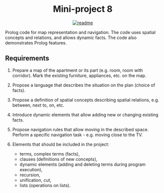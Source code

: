 <div align="center">
<h1>Mini-project 8</h1>
</div>

<div align="center">

[![readme](https://img.shields.io/badge/README-in_Polish-red)](https://github.com/mbednarek98/School-Projects/blob/master/MIW/MIW8/README.pl-PL.md)

</div>

Prolog code for map representation and navigation. The code uses spatial concepts and relations, and allows dynamic facts. The code also demonstrates Prolog features.

## Requirements

1. Prepare a map of the apartment or its part (e.g. room, room with corridor). Mark the existing furniture, appliances, etc. on the map. 

2. Propose a language that describes the situation on the plan (choice of facts). 

3. Propose a definition of spatial concepts describing spatial relations, e.g. between, next to, on, etc. 

4. Introduce dynamic elements that allow adding new or changing existing facts. 

5. Propose navigation rules that allow moving in the described space. Perform a specific navigation task - e.g. moving close to the TV. 

6. Elements that should be included in the project: 
    - terms, complex terms (facts), 
    - clauses (definitions of new concepts),
    - dynamic elements (adding and deleting terms during program execution), 
    - recursion, 
    - unification, cut, 
    - lists (operations on lists).